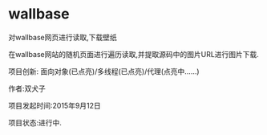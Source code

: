 # wallbase
对wallbase网页进行读取,下载壁纸

在wallbase网站的随机页面进行遍历读取,并提取源码中的图片URL进行图片下载.

项目创新: 面向对象(已点亮)/多线程(已点亮)/代理(点亮中……)

作者:双犬子

项目发起时间:2015年9月12日

项目状态:进行中.
